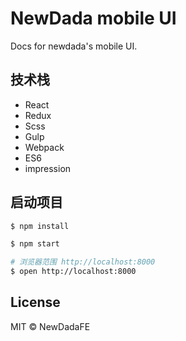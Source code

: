 # NewDada mobile UI
 Docs for newdada&#39;s mobile UI.

## 技术栈
- React
- Redux
- Scss
- Gulp
- Webpack
- ES6
- impression

## 启动项目
```sh
$ npm install

$ npm start

# 浏览器范围 http://localhost:8000
$ open http://localhost:8000
```

## License
MIT © NewDadaFE
